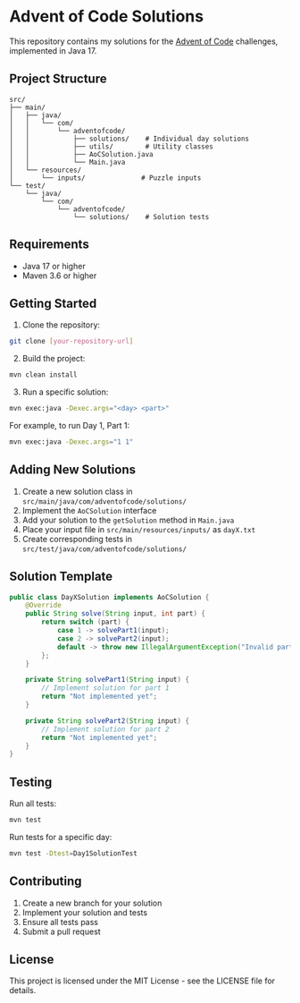 # Advent of Code Solutions

This repository contains my solutions for the [Advent of Code](https://adventofcode.com/) challenges, implemented in Java 17.

## Project Structure

```
src/
├── main/
│   ├── java/
│   │   └── com/
│   │       └── adventofcode/
│   │           ├── solutions/    # Individual day solutions
│   │           ├── utils/        # Utility classes
│   │           ├── AoCSolution.java
│   │           └── Main.java
│   └── resources/
│       └── inputs/              # Puzzle inputs
└── test/
    └── java/
        └── com/
            └── adventofcode/
                └── solutions/    # Solution tests
```

## Requirements

- Java 17 or higher
- Maven 3.6 or higher

## Getting Started

1. Clone the repository:
```bash
git clone [your-repository-url]
```

2. Build the project:
```bash
mvn clean install
```

3. Run a specific solution:
```bash
mvn exec:java -Dexec.args="<day> <part>"
```

For example, to run Day 1, Part 1:
```bash
mvn exec:java -Dexec.args="1 1"
```

## Adding New Solutions

1. Create a new solution class in `src/main/java/com/adventofcode/solutions/`
2. Implement the `AoCSolution` interface
3. Add your solution to the `getSolution` method in `Main.java`
4. Place your input file in `src/main/resources/inputs/` as `dayX.txt`
5. Create corresponding tests in `src/test/java/com/adventofcode/solutions/`

## Solution Template

```java
public class DayXSolution implements AoCSolution {
    @Override
    public String solve(String input, int part) {
        return switch (part) {
            case 1 -> solvePart1(input);
            case 2 -> solvePart2(input);
            default -> throw new IllegalArgumentException("Invalid part: " + part);
        };
    }

    private String solvePart1(String input) {
        // Implement solution for part 1
        return "Not implemented yet";
    }

    private String solvePart2(String input) {
        // Implement solution for part 2
        return "Not implemented yet";
    }
}
```

## Testing

Run all tests:
```bash
mvn test
```

Run tests for a specific day:
```bash
mvn test -Dtest=Day1SolutionTest
```

## Contributing

1. Create a new branch for your solution
2. Implement your solution and tests
3. Ensure all tests pass
4. Submit a pull request

## License

This project is licensed under the MIT License - see the LICENSE file for details.